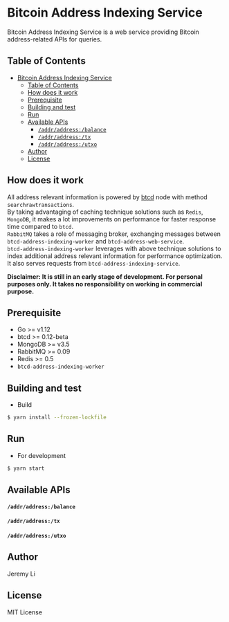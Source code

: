 # Bitcoin Address Indexing Service
Bitcoin Address Indexing Service is a web service providing Bitcoin address-related APIs for queries.

## Table of Contents
- [Bitcoin Address Indexing Service](#bitcoin-address-indexing-service)
  - [Table of Contents](#table-of-contents)
  - [How does it work](#how-does-it-work)
  - [Prerequisite](#prerequisite)
  - [Building and test](#building-and-test)
  - [Run](#run)
  - [Available APIs](#available-apis)
      - [`/addr/address:/balance`](#addraddressbalance)
      - [`/addr/address:/tx`](#addraddresstx)
      - [`/addr/address:/utxo`](#addraddressutxo)
  - [Author](#author)
  - [License](#license)

How does it work
-----
All address relevant information is powered by [btcd](https://github.com/btcsuite/btcd) node with method `searchrawtransactions`.  
By taking advantaging of caching technique solutions such as `Redis`, `MongoDB`, it makes a lot improvements on performance for faster response time compared to `btcd`.  
`RabbitMQ` takes a role of messaging broker, exchanging messages between `btcd-address-indexing-worker` and `btcd-address-web-service`.  
`btcd-address-indexing-worker` leverages with above technique solutions to index additional address relevant information for performance optimization. It also serves requests from `btcd-address-indexing-service`.

**Disclaimer: It is still in an early stage of development. For personal purposes only. It takes no responsibility on working in commercial purpose.**

Prerequisite
-----
* Go >= v1.12
* btcd >= 0.12-beta
* MongoDB >= v3.5
* RabbitMQ >= 0.09
* Redis >= 0.5
* `btcd-address-indexing-worker`

Building and test
-----

* Build
  
```bash
$ yarn install --frozen-lockfile
```

Run
-----

* For development

```bash
$ yarn start
```

Available APIs
-----

#### `/addr/address:/balance`

#### `/addr/address:/tx`

#### `/addr/address:/utxo`

Author
-----
Jeremy Li

License
-----
MIT License